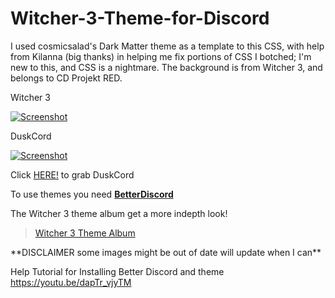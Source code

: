 # Witcher-3-Theme-for-Discord
 I used cosmicsalad's Dark Matter theme as a template to this CSS, with help from Kilanna (big thanks) in helping me fix portions of CSS I botched; I'm new to this, and CSS is a nightmare. The background is from Witcher 3, and belongs to CD Projekt RED.

Witcher 3

[![Screenshot](http://bit.ly/2b0FLPx)](https://gfycat.com/DrearyIllGoose "Click Me!")

DuskCord

[![Screenshot](http://bit.ly/2aT06pQ)](https://gfycat.com/JoyfulFamousAfricanaugurbuzzard "Click Me!")

Click [HERE!](https://github.com/jadeonking/Witcher-3-Theme-for-Discord/tree/Non-Transparent) to grab DuskCord

To use themes you need [__BetterDiscord__](https://betterdiscord.net/home/)

The Witcher 3 theme album get a more indepth look! 
<blockquote class="imgur-embed-pub" lang="en" data-id="a/Y5cg2"><a href="//imgur.com/a/Y5cg2">Witcher 3 Theme Album</a></blockquote><script async src="//s.imgur.com/min/embed.js" charset="utf-8"></script>
**DISCLAIMER some images might be out of date will update when I can**


Help Tutorial for Installing Better Discord and theme https://youtu.be/dapTr_vjyTM
